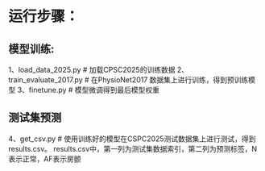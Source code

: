 # 运行步骤：

## 模型训练:

1、load_data_2025.py # 加载CPSC2025的训练数据
2、train_evaluate_2017.py # 在PhysioNet2017 数据集上进行训练，得到预训练模型
3、finetune.py # 模型微调得到最后模型权重

## 测试集预测

4、get_csv.py # 使用训练好的模型在CSPC2025测试数据集上进行测试，得到results.csv。
	results.csv中，第一列为测试集数据索引，第二列为预测标签，N表示正常，AF表示房颤
